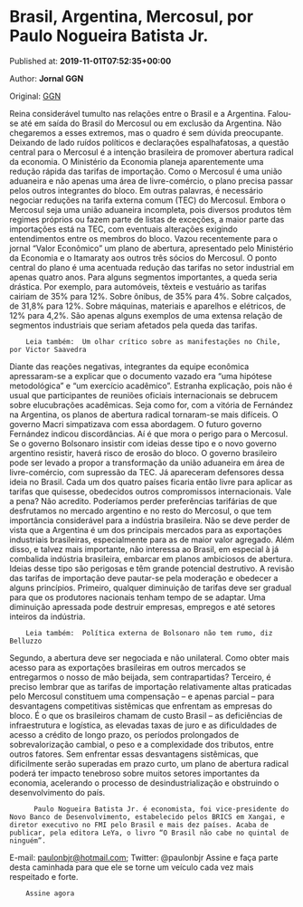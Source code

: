 
# Brasil, Argentina, Mercosul, por Paulo Nogueira Batista Jr.

Published at: **2019-11-01T07:52:35+00:00**

Author: **Jornal GGN**

Original: [GGN](https://jornalggn.com.br/artigos/brasil-argentina-mercosul-por-paulo-nogueira-batista-jr/)

Reina considerável tumulto nas relações entre o Brasil e a Argentina. Falou-se até em saída do Brasil do Mercosul ou em exclusão da Argentina. Não chegaremos a esses extremos, mas o quadro é sem dúvida preocupante.
Deixando de lado ruídos políticos e declarações espalhafatosas, a questão central para o Mercosul é a intenção brasileira de promover abertura radical da economia. O Ministério da Economia planeja aparentemente uma redução rápida das tarifas de importação. Como o Mercosul é uma união aduaneira e não apenas uma área de livre-comércio, o plano precisa passar pelos outros integrantes do bloco.
Em outras palavras, é necessário negociar reduções na tarifa externa comum (TEC) do Mercosul. Embora o Mercosul seja uma união aduaneira incompleta, pois diversos produtos têm regimes próprios ou fazem parte de listas de exceções, a maior parte das importações está na TEC, com eventuais alterações exigindo entendimentos entre os membros do bloco.
Vazou recentemente para o jornal “Valor Econômico” um plano de abertura, apresentado pelo Ministério da Economia e o Itamaraty aos outros três sócios do Mercosul. O ponto central do plano é uma acentuada redução das tarifas no setor industrial em apenas quatro anos. Para alguns segmentos importantes, a queda seria drástica. Por exemplo, para automóveis, têxteis e vestuário as tarifas cairiam de 35% para 12%. Sobre ônibus, de 35% para 4%. Sobre calçados, de 31,8% para 12%. Sobre máquinas, materiais e aparelhos e elétricos, de 12% para 4,2%. São apenas alguns exemplos de uma extensa relação de segmentos industriais que seriam afetados pela queda das tarifas.

        Leia também:  Um olhar crítico sobre as manifestações no Chile, por Victor Saavedra
      
Diante das reações negativas, integrantes da equipe econômica apressaram-se a explicar que o documento vazado era “uma hipótese metodológica” e “um exercício acadêmico”. Estranha explicação, pois não é usual que participantes de reuniões oficiais internacionais se debrucem sobre elucubrações acadêmicas.
Seja como for, com a vitória de Fernández na Argentina, os planos de abertura radical tornaram-se mais difíceis. O governo Macri simpatizava com essa abordagem. O futuro governo Fernández indicou discordâncias.
Aí é que mora o perigo para o Mercosul. Se o governo Bolsonaro insistir com ideias desse tipo e o novo governo argentino resistir, haverá risco de erosão do bloco. O governo brasileiro pode ser levado a propor a transformação da união aduaneira em área de livre-comércio, com supressão da TEC. Já apareceram defensores dessa ideia no Brasil. Cada um dos quatro países ficaria então livre para aplicar as tarifas que quisesse, obedecidos outros compromissos internacionais.
Vale a pena? Não acredito. Poderíamos perder preferências tarifárias de que desfrutamos no mercado argentino e no resto do Mercosul, o que tem importância considerável para a indústria brasileira. Não se deve perder de vista que a Argentina é um dos principais mercados para as exportações industriais brasileiras, especialmente para as de maior valor agregado.
Além disso, e talvez mais importante, não interessa ao Brasil, em especial à já combalida indústria brasileira, embarcar em planos ambiciosos de abertura. Ideias desse tipo são perigosas e têm grande potencial destrutivo.
A revisão das tarifas de importação deve pautar-se pela moderação e obedecer a alguns princípios. Primeiro, qualquer diminuição de tarifas deve ser gradual para que os produtores nacionais tenham tempo de se adaptar. Uma diminuição apressada pode destruir empresas, empregos e até setores inteiros da indústria.

        Leia também:  Política externa de Bolsonaro não tem rumo, diz Belluzzo
      
Segundo, a abertura deve ser negociada e não unilateral. Como obter mais acesso para as exportações brasileiras em outros mercados se entregarmos o nosso de mão beijada, sem contrapartidas?
Terceiro, é preciso lembrar que as tarifas de importação relativamente altas praticadas pelo Mercosul constituem uma compensação – e apenas parcial – para desvantagens competitivas sistêmicas que enfrentam as empresas do bloco. É o que os brasileiros chamam de custo Brasil – as deficiências de infraestrutura e logística, as elevadas taxas de juro e as dificuldades de acesso a crédito de longo prazo, os períodos prolongados de sobrevalorização cambial, o peso e a complexidade dos tributos, entre outros fatores.
Sem enfrentar essas desvantagens sistêmicas, que dificilmente serão superadas em prazo curto, um plano de abertura radical poderá ter impacto tenebroso sobre muitos setores importantes da economia, acelerando o processo de desindustrialização e obstruindo o desenvolvimento do país.

        
          Paulo Nogueira Batista Jr. é economista, foi vice-presidente do Novo Banco de Desenvolvimento, estabelecido pelos BRICS em Xangai, e diretor executivo no FMI pelo Brasil e mais dez países. Acaba de publicar, pela editora LeYa, o livro “O Brasil não cabe no quintal de ninguém”.
        
      
E-mail: paulonbjr@hotmail.com; Twitter: @paulonbjr
Assine e faça parte desta caminhada para que ele se torne um veículo cada vez mais respeitado e forte.

        Assine agora
      
